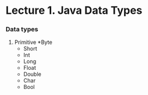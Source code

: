 # Lecture 1. Java Data Types

### Data types
1. Primitive
    *Byte
    * Short
    * Int
    * Long
    * Float
    * Double
    * Char
    * Bool